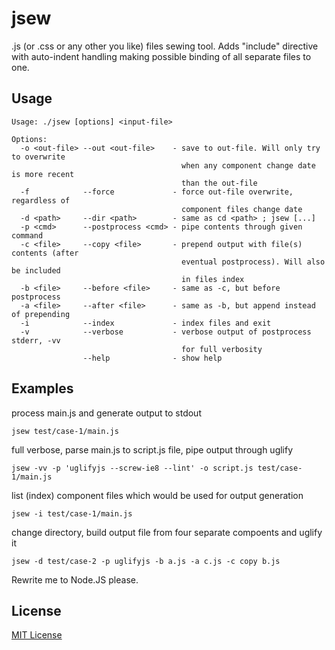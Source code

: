 # jsew

.js (or .css or any other you like) files sewing tool. Adds "include" directive
with auto-indent handling making possible binding of all separate files to one.

## Usage

```
Usage: ./jsew [options] <input-file>

Options:
  -o <out-file> --out <out-file>    - save to out-file. Will only try to overwrite
                                      when any component change date is more recent
                                      than the out-file
  -f            --force             - force out-file overwrite, regardless of
                                      component files change date
  -d <path>     --dir <path>        - same as cd <path> ; jsew [...]
  -p <cmd>      --postprocess <cmd> - pipe contents through given command
  -c <file>     --copy <file>       - prepend output with file(s) contents (after
                                      eventual postprocess). Will also be included
                                      in files index
  -b <file>     --before <file>     - same as -c, but before postprocess
  -a <file>     --after <file>      - same as -b, but append instead of prepending
  -i            --index             - index files and exit
  -v            --verbose           - verbose output of postprocess stderr, -vv
                                      for full verbosity
                --help              - show help
```

## Examples
  
process main.js and generate output to stdout
```
jsew test/case-1/main.js
```
  
full verbose, parse main.js to script.js file, pipe output through uglify
```
jsew -vv -p 'uglifyjs --screw-ie8 --lint' -o script.js test/case-1/main.js
```

list (index) component files which would be used for output generation
```
jsew -i test/case-1/main.js
```
  
change directory, build output file from four separate compoents and uglify it
```
jsew -d test/case-2 -p uglifyjs -b a.js -a c.js -c copy b.js
```

Rewrite me to Node.JS please.

## License

[MIT License](LICENSE)
